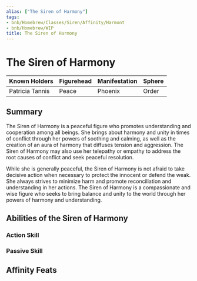 ```yaml
---
alias: ["The Siren of Harmony"]
tags:
- bnb/Homebrew/Classes/Siren/Affinity/Harmont
- bnb/Homebrew/WIP
title: The Siren of Harmony
---
```


# The Siren of Harmony

| Known Holders          | Figurehead | Manifestation | Sphere |
| --------------- | ---------- | ------------- | ------ |
| Patricia Tannis | Peace      | Phoenix       | Order  |

## Summary
The Siren of Harmony is a peaceful figure who promotes understanding and cooperation among all beings. She brings about harmony and unity in times of conflict through her powers of soothing and calming, as well as the creation of an aura of harmony that diffuses tension and aggression. The Siren of Harmony may also use her telepathy or empathy to address the root causes of conflict and seek peaceful resolution.

While she is generally peaceful, the Siren of Harmony is not afraid to take decisive action when necessary to protect the innocent or defend the weak. She always strives to minimize harm and promote reconciliation and understanding in her actions. The Siren of Harmony is a compassionate and wise figure who seeks to bring balance and unity to the world through her powers of harmony and understanding.


## Abilities of the Siren of Harmony

### Action Skill

### Passive Skill

## Affinity Feats